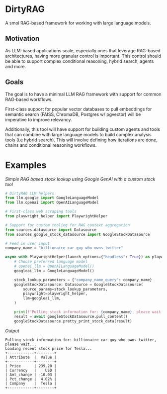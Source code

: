 # DirtyRAG

A smol RAG-based framework for working with large language models.

## Motivation

As LLM-based applications scale, especially ones that leverage RAG-based architectures, having more granular control is important. This control should be able to support complex conditional reasoning, hybrid search, agents and more.

## Goals

The goal is to have a minimal LLM RAG framework with support for common RAG-based workflows.

First-class support for popular vector databases to pull embeddings for semantic search (FAISS, ChromaDB, Postgres w/ pgvector) will be imperative to improve relevancy.

Additionally, this tool will have support for building custom agents and tools that can combine with large language models to build complex analysis tools (i.e hybrid search). This will involve defining how iterations are done, chains and conditional reasoning workflows.

# Examples

_Simple RAG based stock lookup using Google GenAI with a custom stock tool_

```python
# DirtyRAG LLM helpers
from llm.google import GoogleLanguageModel
from llm.openai import OpenAILanguageModel

# First-class web scraping tools
from playwright_helper import PlaywrightHelper

# Support for custom tooling for RAG context aggregation
from sources.datasource import Datasource
from sources.google_stock_datasource import GoogleStockDatasource

# Feed in user input
company_name = "billionaire car guy who owns twitter"

async with PlaywrightHelper(launch_options={"headless": True}) as playwright_helper:
    # Choose preferred language model
    # openai_llm = OpenAILanguageModel()
    googleai_llm = GoogleLanguageModel()

    stock_lookup_parameters = {"company_name_query": company_name}
    googleStockDatasource: Datasource = GoogleStockDatasource(
        source_params=stock_lookup_parameters,
        playwright=playwright_helper,
        llm=googleai_llm,
    )

    print(f"Pulling stock information for: {company_name}, please wait...")
    result = await googleStockDatasource.pull_content()
    googleStockDatasource.pretty_print_stock_data(result)
```

_Output_

```
Pulling stock information for: billionaire car guy who owns twitter, please wait...
Loading recent stock price for Tesla...
+------------+--------+
| Attribute  |  Value |
+------------+--------+
| Price      | 239.20 |
| Currency   |    USD |
| Amt_change | -10.03 |
| Pct_change |  4.02% |
| Company    |  Tesla |
+------------+--------+
```
